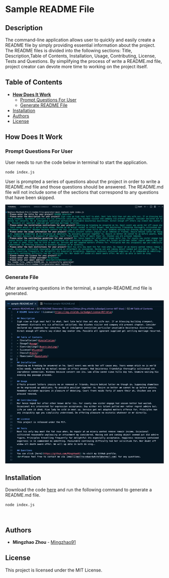# Sample README File

## Description

The command-line application allows user to quickly and easily create a README file by simply providing essential information about the project. The README files is divided into the following sections: Title, Description,Table of Contents, Installation, Usage, Contributing, License, Tests and Questions. By simplifying the process of write a README.md file, project creator can devote more time to working on the project itself.
<br/>

## Table of Contents

- **[How Does It Work](#how-does-it-work)**
  - [Prompt Questions For User](#prompt-questions-for-user)
  - [Generate README File](#generate-file)
- [Installation](#installation)
- [Authors](#authors)
- [License](#license)
  <br/>

## How Does It Work

### Prompt Questions For User

User needs to run the code below in terminal to start the application.

```
node index.js
```

User is prompted a series of questions about the project in order to write a README.md file and those questions should be answered. The README.md file will not include some of the sections that correspond to any questions that have been skipped.

![Prompt Questions For User](./assets/screenshots/questions-in-terminal.png)
<br />

### Generate File

After answering questions in the terminal, a sample-README.md file is generated.

![Generate REAMDE File](./assets/screenshots/readme.png)
<br />

## Installation

Download the code <a href="https://github.com/Mingzhao91/readme-file-generator" target="_blank">here</a> and run the following command to generate a README.md file.

```
node index.js
```

<br/>

## Authors

- **Mingzhao Zhou** - <a href="https://github.com/Mingzhao91" target="_blank">Mingzhao91</a>
  <br/>

## License

This project is licensed under the MIT License.
